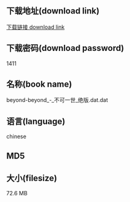 ## 下载地址(download link)
[下载链接 download link](https://voluble-croquembouche-d321dc.netlify.app/?s=beyond-beyond_-_%E4%B8%8D%E5%8F%AF%E4%B8%80%E4%B8%96_%E7%BB%9D%E7%89%88.dat)

## 下载密码(download password)
1411

## 名称(book name)
beyond-beyond_-_不可一世_绝版.dat.dat

## 语言(language)
chinese

## MD5


## 大小(filesize)
72.6 MB

